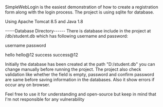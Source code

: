 SimpleWebLogin is the easiest demonstration of how to create a registration form along with the login process. The project is using sqlite for database. 

Using Apache Tomcat 8.5 and Java 1.8

-----Database Directory------
There is database include in the project at /db/student.db which has following username and password:

username			password

hello				hello@12
success				success@12

Initially the database has been created at the path  "D:/student.db" you can change manually before running the project. The project also check validation like whether the field is empty, password and confirm password are same before saving information in the databases. Also it show errors if occur any on browser.

Feel free to use it for understanding and open-source but keep in mind that I'm not responsible for any vulnerability 
